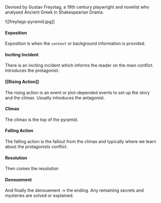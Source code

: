 Devised by Gustav Freystag, a 19th century playwright and novelist who analysed Ancient Greek in Shakespearian Drama.

![[freytags-pyramid.jpg]]

#### Exposition
Exposition is when the `context` or background information is provided.

#### Inciting Incident
There is an inciting incident which informs the reader on the main conflict. Introduces the protagonist.

#### [[Rising Action]]
The rising action is an event or plot-depended events to set up the story and the climax. Usually introduces the antagonist.

#### Climax
The climax is the top of the pyramid.

#### Falling Action
The falling action is the fallout from the climax and typically where we learn about the protagonists conflict.

#### Resolution
Then comes the resolution 
#### Denouement
And finally the denouement -> the ending. Any remaining secrets and mysteries are solved or explained.